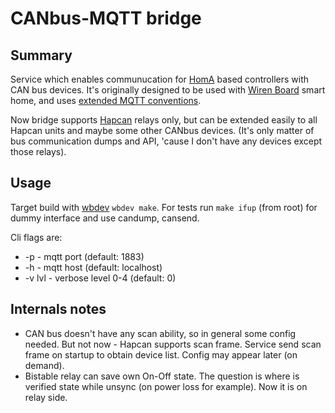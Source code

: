 # CANbus-MQTT bridge

## Summary
Service which enables communucation for [HomA](https://github.com/binarybucks/homA) based controllers with CAN bus devices.
It's originally designed to be used with [Wiren Board](contactless.ru) smart home, and uses [extended MQTT conventions](https://github.com/contactless/homeui/blob/contactless/conventions.md).

Now bridge supports [Hapcan](hapcan.com) relays only, but can be extended easily to all Hapcan units and maybe some other CANbus devices. 
(It's only matter of bus communication dumps and API, 'cause I don't have any devices except those relays).

## Usage
Target build with [wbdev](https://github.com/contactless/wirenboard) `wbdev make`. 
For tests run `make ifup` (from root) for dummy interface and use candump, cansend.
 
Cli flags are:
* -p <port> - mqtt port (default: 1883)
* -h <host> - mqtt host (default: localhost)
* -v lvl - verbose level 0-4 (default: 0)

## Internals notes
* CAN bus doesn't have any scan ability, so in general some config needed. But not now - Hapcan supports scan frame. Service send scan frame on startup to obtain device list. Config may appear later (on demand).
* Bistable relay can save own On-Off state. The question is where is verified state while unsync (on power loss for example). Now it is on relay side.

